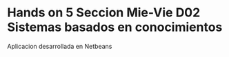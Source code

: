 # Hands on 5 Seccion Mie-Vie D02 Sistemas basados en conocimientos
 Aplicacion desarrollada en Netbeans
